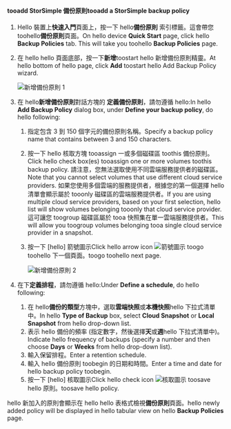 <!--author=v-sharos last changed: 11/06/15-->

#### <a name="tooadd-a-storsimple-backup-policy"></a><span data-ttu-id="a707a-101">tooadd StorSimple 備份原則</span><span class="sxs-lookup"><span data-stu-id="a707a-101">tooadd a StorSimple backup policy</span></span>
1. <span data-ttu-id="a707a-102">Hello 裝置上**快速入門**頁面上，按一下 hello**備份原則** 索引標籤。這會帶您 toohello**備份原則**頁面。</span><span class="sxs-lookup"><span data-stu-id="a707a-102">On hello device **Quick Start** page, click hello **Backup Policies** tab. This will take you toohello **Backup Policies** page.</span></span>
2. <span data-ttu-id="a707a-103">在 hello hello 頁面底部，按一下**新增**toostart hello 新增備份原則精靈。</span><span class="sxs-lookup"><span data-stu-id="a707a-103">At hello bottom of hello page, click **Add** toostart hello Add Backup Policy wizard.</span></span>
   
    ![新增備份原則 1](./media/storsimple-add-backup-policy-u2/AddBackupPolicy1.png)
3. <span data-ttu-id="a707a-105">在 hello**新增備份原則**對話方塊的 **定義備份原則**，請勿遵循 hello:</span><span class="sxs-lookup"><span data-stu-id="a707a-105">In hello **Add Backup Policy** dialog box, under **Define your backup policy**, do hello following:</span></span>
   
   1. <span data-ttu-id="a707a-106">指定包含 3 到 150 個字元的備份原則名稱。</span><span class="sxs-lookup"><span data-stu-id="a707a-106">Specify a backup policy name that contains between 3 and 150 characters.</span></span>
   2. <span data-ttu-id="a707a-107">按一下 hello 核取方塊 tooassign 一或多個磁碟區 toothis 備份原則。</span><span class="sxs-lookup"><span data-stu-id="a707a-107">Click hello check box(es) tooassign one or more volumes toothis backup policy.</span></span> <span data-ttu-id="a707a-108">請注意，您無法選取使用不同雲端服務提供者的磁碟區。</span><span class="sxs-lookup"><span data-stu-id="a707a-108">Note that you cannot select volumes that use different cloud service providers.</span></span> <span data-ttu-id="a707a-109">如果您使用多個雲端的服務提供者，根據您的第一個選擇 hello 清單會顯示屬於 tooonly 磁碟區的雲端服務提供者。</span><span class="sxs-lookup"><span data-stu-id="a707a-109">If you are using multiple cloud service providers, based on your first selection, hello list will show volumes belonging tooonly that cloud service provider.</span></span> <span data-ttu-id="a707a-110">這可讓您 toogroup 磁碟區屬於 tooa 快照集在單一雲端服務提供者。</span><span class="sxs-lookup"><span data-stu-id="a707a-110">This will allow you toogroup volumes belonging tooa single cloud service provider in a snapshot.</span></span>
   3. <span data-ttu-id="a707a-111">按一下 [hello] 箭號圖示</span><span class="sxs-lookup"><span data-stu-id="a707a-111">Click hello arrow icon</span></span> ![箭號圖示](./media/storsimple-add-backup-policy-u2/HCS_ArrowIcon-include.png) <span data-ttu-id="a707a-113">toogo toohello 下一個頁面。</span><span class="sxs-lookup"><span data-stu-id="a707a-113">toogo toohello next page.</span></span>
      
      ![新增備份原則 2](./media/storsimple-add-backup-policy-u2/AddBackupPolicy2.png)
4. <span data-ttu-id="a707a-115">在下**定義排程**，請勿遵循 hello:</span><span class="sxs-lookup"><span data-stu-id="a707a-115">Under **Define a schedule**, do hello following:</span></span>
   
   1. <span data-ttu-id="a707a-116">在 hello**備份的類型**方塊中，選取**雲端快照**或**本機快照**hello 下拉式清單中。</span><span class="sxs-lookup"><span data-stu-id="a707a-116">In hello **Type of Backup** box, select **Cloud Snapshot** or **Local Snapshot** from hello drop-down list.</span></span>
   2. <span data-ttu-id="a707a-117">表示 hello 備份的頻率 (指定數字，然後選擇**天**或**週**hello 下拉式清單中)。</span><span class="sxs-lookup"><span data-stu-id="a707a-117">Indicate hello frequency of backups (specify a number and then choose **Days** or **Weeks** from hello drop-down list).</span></span>
   3. <span data-ttu-id="a707a-118">輸入保留排程。</span><span class="sxs-lookup"><span data-stu-id="a707a-118">Enter a retention schedule.</span></span>
   4. <span data-ttu-id="a707a-119">輸入 hello 備份原則 toobegin 的日期和時間。</span><span class="sxs-lookup"><span data-stu-id="a707a-119">Enter a time and date for hello backup policy toobegin.</span></span>  
   5. <span data-ttu-id="a707a-120">按一下 [hello] 核取圖示</span><span class="sxs-lookup"><span data-stu-id="a707a-120">Click hello check icon</span></span> ![核取圖示](./media/storsimple-add-backup-policy-u2/HCS_CheckIcon-include.png) <span data-ttu-id="a707a-122">toosave hello 原則。</span><span class="sxs-lookup"><span data-stu-id="a707a-122">toosave hello policy.</span></span>

<span data-ttu-id="a707a-123">hello 新加入的原則會顯示在 hello hello 表格式檢視**備份原則**頁面。</span><span class="sxs-lookup"><span data-stu-id="a707a-123">hello newly added policy will be displayed in hello tabular view on hello **Backup Policies** page.</span></span>

